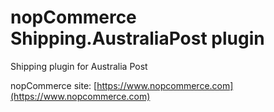 ﻿nopCommerce Shipping.AustraliaPost plugin
===========
Shipping plugin for Australia Post


nopCommerce site: [https://www.nopcommerce.com](https://www.nopcommerce.com)

